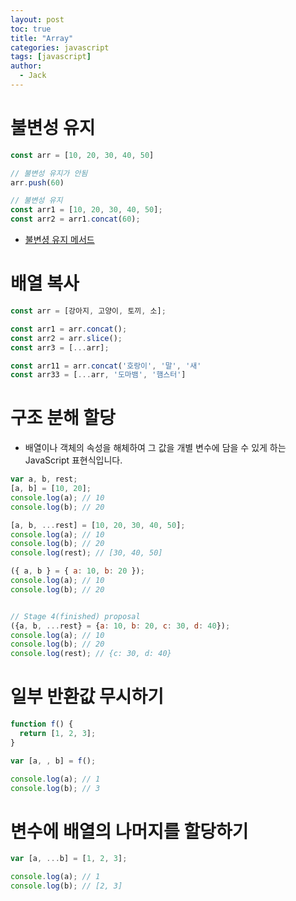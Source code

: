 ```yaml
---
layout: post
toc: true
title: "Array"
categories: javascript
tags: [javascript]
author:
  - Jack
---
```




# 불변성 유지
```javascript
const arr = [10, 20, 30, 40, 50]

// 불변성 유지가 안됨
arr.push(60)

// 불변성 유지
const arr1 = [10, 20, 30, 40, 50];
const arr2 = arr1.concat(60);
```

* [불변셩 유지 메서드](https://opentogether.tistory.com/105?category=865289)



# 배열 복사
```javascript
const arr = [강아지, 고양이, 토끼, 소];

const arr1 = arr.concat();
const arr2 = arr.slice();
const arr3 = [...arr];

const arr11 = arr.concat('호랑이', '말', '새'
const arr33 = [...arr, '도마뱀', '햄스터']
```

# 구조 분해 할당
* 배열이나 객체의 속성을 해체하여 그 값을 개별 변수에 담을 수 있게 하는 JavaScript 표현식입니다.

```javascript
var a, b, rest;
[a, b] = [10, 20];
console.log(a); // 10
console.log(b); // 20

[a, b, ...rest] = [10, 20, 30, 40, 50];
console.log(a); // 10
console.log(b); // 20
console.log(rest); // [30, 40, 50]

({ a, b } = { a: 10, b: 20 });
console.log(a); // 10
console.log(b); // 20


// Stage 4(finished) proposal
({a, b, ...rest} = {a: 10, b: 20, c: 30, d: 40});
console.log(a); // 10
console.log(b); // 20
console.log(rest); // {c: 30, d: 40}
```

# 일부 반환값 무시하기
```javascript
function f() {
  return [1, 2, 3];
}

var [a, , b] = f();

console.log(a); // 1
console.log(b); // 3
```

# 변수에 배열의 나머지를 할당하기
```javascript
var [a, ...b] = [1, 2, 3];

console.log(a); // 1
console.log(b); // [2, 3]
```
